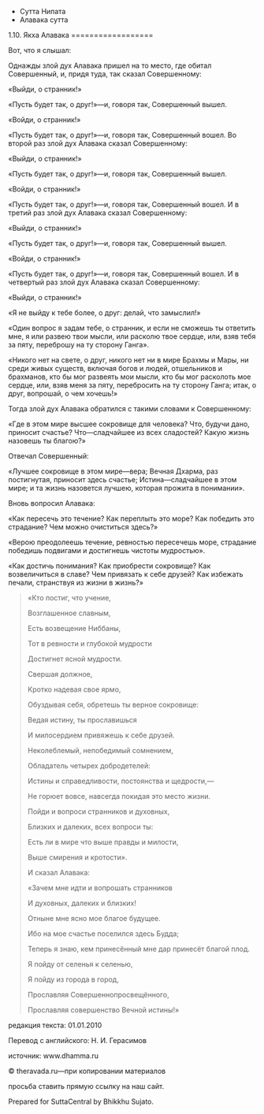 









* Сутта Нипата
* Алавака сутта


1\.10\. Якха Алавака
\=\=\=\=\=\=\=\=\=\=\=\=\=\=\=\=\=\=



Вот, что я слышал:


Однажды злой дух Алавака пришел на то место, где обитал Совершенный, и, придя туда, так сказал Совершенному:


«Выйди, о странник\!»


«Пусть будет так, о друг\!»—и, говоря так, Совершенный вышел\.


«Войди, о странник\!»


«Пусть будет так, о друг\!»—и, говоря так, Совершенный вошел\. Во второй раз злой дух Алавака сказал Совершенному:


«Выйди, о странник\!»


«Пусть будет так, о друг\!»—и, говоря так, Совершенный вышел\.


«Войди, о странник\!»


«Пусть будет так, о друг\!»—и, говоря так, Совершенный вошел\. И в третий раз злой дух Алавака сказал Совершенному:


«Выйди, о странник\!»


«Пусть будет так, о друг\!»—и, говоря так, Совершенный вышел\.


«Войди, о странник\!»


«Пусть будет так, о друг\!»—и, говоря так, Совершенный вошел\. И в четвертый раз злой дух Алавака сказал Совершенному:


«Выйди, о странник\!»


«Я не выйду к тебе более, о друг: делай, что замыслил\!»


«Один вопрос я задам тебе, о странник, и если не сможешь ты ответить мне, я или развею твои мысли, или расколю твое сердце, или, взяв тебя за пяту, переброшу на ту сторону Ганга»\.


«Никого нет на свете, о друг, никого нет ни в мире Брахмы и Мары, ни среди живых существ, включая богов и людей, отшельников и брахманов, кто бы мог развеять мои мысли, кто бы мог расколоть мое сердце, или, взяв меня за пяту, перебросить на ту сторону Ганга; итак, о друг, вопрошай, о чем хочешь\!»


Тогда злой дух Алавака обратился с такими словами к Совершенному:


«Где в этом мире высшее сокровище для человека? Что, будучи дано, приносит счастье? Что—сладчайшее из всех сладостей? Какую жизнь назовешь ты благою?»


Отвечал Совершенный:


«Лучшее сокровище в этом мире—вера; Вечная Дхарма, раз постигнутая, приносит здесь счастье; Истина—сладчайшее в этом мире; и та жизнь назовется лучшею, которая прожита в понимании»\.


Вновь вопросил Алавака:


«Как пересечь это течение? Как переплыть это море? Как победить это страдание? Чем можно очиститься здесь?»


«Верою преодолеешь течение, ревностью пересечешь море, страдание победишь подвигами и достигнешь чистоты мудростью»\.


«Как достичь понимания? Как приобрести сокровище? Как возвеличиться в славе? Чем привязать к себе друзей? Как избежать печали, странствуя из жизни в жизнь?»



> «Кто постиг, что учение,  
> 
> Возглашенное славным,  
> 
> Есть возвещение Ниббаны,  
> 
> Тот в ревности и глубокой мудрости  
> 
> Достигнет ясной мудрости\.
> 
> 
> Свершая должное,  
> 
> Кротко надевая свое ярмо,  
> 
> Обуздывая себя, обретешь ты верное сокровище:  
> 
> Ведая истину, ты прославишься  
> 
> И милосердием привяжешь к себе друзей\.
> 
> 
> Неколеблемый, непобедимый сомнением,  
> 
> Обладатель четырех добродетелей:  
> 
> Истины и справедливости, постоянства и щедрости,—  
> 
> Не горюет вовсе, навсегда покидая это место жизни\.
> 
> 
> Пойди и вопроси странников и духовных,  
> 
> Близких и далеких, всех вопроси ты:  
> 
> Есть ли в мире что выше правды и милости,  
> 
> Выше смирения и кротости»\.
> 
> 
> И сказал Алавака:
> 
> 
> «Зачем мне идти и вопрошать странников  
> 
> И духовных, далеких и близких\!  
> 
> Отныне мне ясно мое благое будущее\.  
> 
> Ибо на мое счастье поселился здесь Будда;  
> 
> Теперь я знаю, кем принесённый мне дар принесёт благой плод\.  
> 
> Я пойду от селенья к селенью,  
> 
> Я пойду из города в город,  
> 
> Прославляя Совершеннопросвещённого,  
> 
> Прославляя совершенство Вечной истины\!»



редакция текста: 01\.01\.2010


Перевод с английского: Н\. И\. Герасимов


источник: www\.dhamma\.ru


© theravada\.ru—при копировании материалов


просьба ставить прямую ссылку на наш сайт\.


Prepared for SuttaCentral by Bhikkhu Sujato\.






